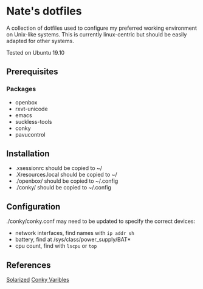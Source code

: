 # Nate's dotfiles

A collection of dotfiles used to configure my preferred working environment on Unix-like systems. This is currently linux-centric but should be easily adapted for other systems.

Tested on Ubuntu 19.10

## Prerequisites

### Packages

- openbox
- rxvt-unicode
- emacs
- suckless-tools
- conky
- pavucontrol

## Installation

- .xsessionrc should be copied to ~/
- .Xresources.local should be copied to ~/
- ./openbox/ should be copied to ~/.config
- ./conky/ should be copied to ~/.config

## Configuration

./conky/conky.conf may need to be updated to specify the correct devices:
- network interfaces, find names with `ip addr sh`
- battery, find at /sys/class/power_supply/BAT*
- cpu count, find with `lscpu` or `top`

## References

[Solarized](https://ethanschoonover.com/solarized/)
[Conky Varibles](http://conky.sourceforge.net/variables.html)
